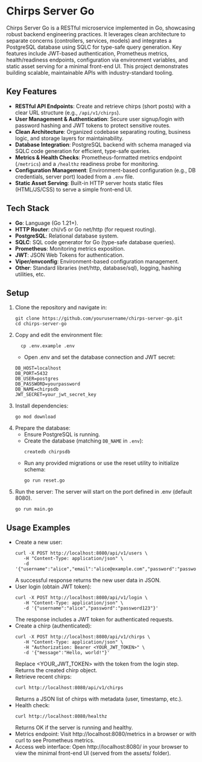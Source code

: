 # Chirps Server Go
Chirps Server Go is a RESTful microservice implemented in Go, showcasing robust backend engineering practices. It leverages clean architecture to separate concerns (controllers, services, models) and integrates a PostgreSQL database using SQLC for type-safe query generation. Key features include JWT-based authentication, Prometheus metrics, health/readiness endpoints, configuration via environment variables, and static asset serving for a minimal front-end UI. This project demonstrates building scalable, maintainable APIs with industry-standard tooling.

## Key Features
- **RESTful API Endpoints**: Create and retrieve chirps (short posts) with a clear URL structure (e.g., `/api/v1/chirps`).
- **User Management & Authentication**: Secure user signup/login with password hashing and JWT tokens to protect sensitive routes.
- **Clean Architecture**: Organized codebase separating routing, business logic, and storage layers for maintainability.
- **Database Integration**: PostgreSQL backend with schema managed via SQLC code generation for efficient, type-safe queries.
- **Metrics & Health Checks**: Prometheus-formatted metrics endpoint (`/metrics`) and a `/healthz` readiness probe for monitoring.
- **Configuration Management**: Environment-based configuration (e.g., DB credentials, server port) loaded from a `.env` file.
- **Static Asset Serving**: Built-in HTTP server hosts static files (HTML/JS/CSS) to serve a simple front-end UI.

## Tech Stack
- **Go**: Language (Go 1.21+).
- **HTTP Router**: chi/v5 or Go net/http (for request routing).
- **PostgreSQL**: Relational database system.
- **SQLC**: SQL code generator for Go (type-safe database queries).
- **Prometheus**: Monitoring metrics exposition.
- **JWT**: JSON Web Tokens for authentication.
- **Viper/envconfig**: Environment-based configuration management.
- **Other**: Standard libraries (net/http, database/sql), logging, hashing utilities, etc.

## Setup
1. Clone the repository and navigate in:
     ```
     git clone https://github.com/yourusername/chirps-server-go.git
     cd chirps-server-go
     ```
2. Copy and edit the environment file:
     ```
       cp .env.example .env
     ```
   - Open .env and set the database connection and JWT secret:
    ```
    DB_HOST=localhost
    DB_PORT=5432
    DB_USER=postgres
    DB_PASSWORD=yourpassword
    DB_NAME=chirpsdb
    JWT_SECRET=your_jwt_secret_key
    ```
3. Install dependencies:
     ```
     go mod download
     ```
4. Prepare the database:
   - Ensure PostgreSQL is running.
   - Create the database (matching `DB_NAME` in `.env`):
       ```
       createdb chirpsdb
       ```
   - Run any provided migrations or use the reset utility to initialize schema:
       ```
       go run reset.go
       ```
7. Run the server: The server will start on the port defined in .env (default 8080).
   ```
   go run main.go
   ```
## Usage Examples
- Create a new user:
  ```
  curl -X POST http://localhost:8080/api/v1/users \
     -H "Content-Type: application/json" \
     -d '{"username":"alice","email":"alice@example.com","password":"password123"}'
  ```
  A successful response returns the new user data in JSON.
- User login (obtain JWT token):
  ```
  curl -X POST http://localhost:8080/api/v1/login \
     -H "Content-Type: application/json" \
     -d '{"username":"alice","password":"password123"}'
  ```
  The response includes a JWT token for authenticated requests.
- Create a chirp (authenticated):
  ```
  curl -X POST http://localhost:8080/api/v1/chirps \
     -H "Content-Type: application/json" \
     -H "Authorization: Bearer <YOUR_JWT_TOKEN>" \
     -d '{"message":"Hello, world!"}'
  ```
  Replace <YOUR_JWT_TOKEN> with the token from the login step. Returns the created chirp object.
- Retrieve recent chirps:
  ```
  curl http://localhost:8080/api/v1/chirps
  ```
  Returns a JSON list of chirps with metadata (user, timestamp, etc.).
- Health check:
  ```
  curl http://localhost:8080/healthz
  ```
  Returns OK if the server is running and healthy.
- Metrics endpoint:
  Visit http://localhost:8080/metrics in a browser or with curl to see Prometheus metrics.
- Access web interface:
  Open http://localhost:8080/ in your browser to view the minimal front-end UI (served from the assets/ folder).

